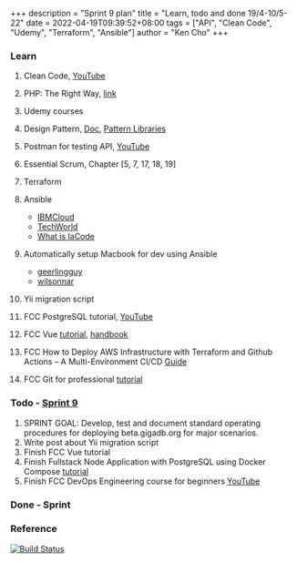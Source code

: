 +++
description = "Sprint 9 plan"
title = "Learn, todo and done 19/4-10/5-22"
date = 2022-04-19T09:39:52+08:00
tags = ["API", "Clean Code", "Udemy", "Terraform", "Ansible"]
author = "Ken Cho"
+++  

### Learn
1. Clean Code, [YouTube](https://www.youtube.com/watch?v=7EmboKQH8lM)
2. PHP: The Right Way, [link](https://phptherightway.com/)
3. Udemy courses
4. Design Pattern, [Doc](https://designpatternsphp.readthedocs.io/en/latest/README.html), [Pattern Libraries](https://medium.com/@whatjackhasmade/pattern-libraries-abcc45c6144c)
5. Postman for testing API, [YouTube](https://www.freecodecamp.org/news/learn-how-to-use-postman-to-test-apis/)
6. Essential Scrum, Chapter [5, 7, 17, 18, 19]
7. Terraform
8. Ansible
    - [IBMCloud](https://www.youtube.com/watch?v=fHO1X93e4WA)
    - [TechWorld](https://www.youtube.com/watch?v=1id6ERvfozo)
    - [What is IaCode](https://www.youtube.com/watch?v=POPP2WTJ8es)

10. Automatically setup Macbook for dev using Ansible
    - [geerlingguy](https://github.com/geerlingguy/mac-dev-playbook)
    - [wilsonnar](https://wilsonmar.github.io/ansible-mac-osx-setup/)
11. Yii migration script
12. FCC PostgreSQL tutorial, [YouTube](https://www.youtube.com/watch?v=qw--VYLpxG4)
13. FCC Vue [tutorial](https://www.freecodecamp.org/news/vue-3-full-course/), [handbook](https://www.freecodecamp.org/news/the-vue-handbook-a-thorough-introduction-to-vue-js-1e86835d8446/)
14. FCC How to Deploy AWS Infrastructure with Terraform and Github Actions – A Multi-Environment CI/CD [Guide](https://www.freecodecamp.org/news/how-to-deploy-aws-infrastructure-with-terraform-and-github-actions-a-practical-multi-environment-ci-cd-guide/)
15. FCC Git for professional [tutorial](https://www.youtube.com/watch?v=Uszj_k0DGsg)

### Todo - [Sprint 9](https://github.com/orgs/gigascience/projects/26 )
1. SPRINT GOAL: Develop, test and document standard operating procedures for deploying beta.gigadb.org for major scenarios.
2. Write post about Yii migration script
3. Finish FCC Vue tutorial
4. Finish Fullstack Node Application with PostgreSQL using Docker Compose [tutorial](https://morioh.com/p/4988862eeca6)
5. Finish FCC DevOps Engineering course for beginners [YouTube](https://www.youtube.com/watch?v=j5Zsa_eOXeY)

### Done - Sprint


### Reference


[![Build Status](https://travis-ci.com/kencho51/gigathing.svg?branch=master)](https://travis-ci.com/kencho51/gigathing)

